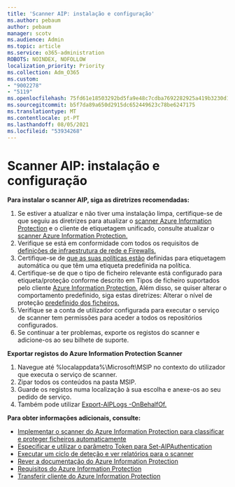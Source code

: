 ```yaml
---
title: 'Scanner AIP: instalação e configuração'
ms.author: pebaum
author: pebaum
manager: scotv
ms.audience: Admin
ms.topic: article
ms.service: o365-administration
ROBOTS: NOINDEX, NOFOLLOW
localization_priority: Priority
ms.collection: Adm_O365
ms.custom:
- "9002278"
- "5119"
ms.openlocfilehash: 75fd61e18503292bd5fa9e48c7cdba7692282925a419b3230d17448eab928ba0
ms.sourcegitcommit: b5f7da89a650d2915dc652449623c78be6247175
ms.translationtype: MT
ms.contentlocale: pt-PT
ms.lasthandoff: 08/05/2021
ms.locfileid: "53934268"
---
```

# <a name="aip-scanner-installation-and-configuration"></a>Scanner AIP: instalação e configuração

**Para instalar o scanner AIP, siga as diretrizes recomendadas:**

1. Se estiver a atualizar e não tiver uma instalação limpa, certifique-se de que seguiu as diretrizes para atualizar o [scanner Azure Information Protection](https://docs.microsoft.com/azure/information-protection/rms-client/client-admin-guide#upgrading-the-azure-information-protection-scanner) e o cliente de etiquetagem unificado, consulte atualizar o [scanner Azure Information Protection.](https://docs.microsoft.com/azure/information-protection/rms-client/clientv2-admin-guide#upgrading-the-azure-information-protection-scanner)
2. Verifique se está em conformidade com todos os requisitos de [definições de infraestrutura de rede e Firewalls.](https://docs.microsoft.com/azure/information-protection/requirements#firewalls-and-network-infrastructure)
3. Certifique-se de [que as suas políticas estão](https://docs.microsoft.com/azure/information-protection/configure-policy) definidas para etiquetagem automática ou que têm uma etiqueta predefinida na política.
4. Certifique-se de que o tipo de ficheiro relevante está configurado para etiqueta/proteção conforme descrito em Tipos de ficheiro suportados pelo cliente [Azure Information Protection.](https://docs.microsoft.com/azure/information-protection/rms-client/client-admin-guide-file-types#supported-file-types-for-classification-and-protection) Além disso, se quiser alterar o comportamento predefinido, siga estas diretrizes: Alterar o nível de proteção [predefinido dos ficheiros.](https://docs.microsoft.com/azure/information-protection/rms-client/client-admin-guide-file-types#changing-the-default-protection-level-of-files)
5. Verifique se a conta de utilizador configurada para executar o serviço de scanner tem permissões para aceder a todos os repositórios configurados.
6. Se continuar a ter problemas, exporte os registos do scanner e adicione-os ao seu bilhete de suporte.

**Exportar registos do Azure Information Protection Scanner**

1. Navegue até %localappdata%\Microsoft\MSIP no contexto do utilizador que executa o serviço de scanner.
2. Zipar todos os conteúdos na pasta MSIP.
3. Guarde os registos numa localização à sua escolha e anexe-os ao seu pedido de serviço.
4. Também pode utilizar [Export-AIPLogs -OnBehalfOf.](https://docs.microsoft.com/powershell/module/azureinformationprotection/export-aiplogs?view=azureipps)

**Para obter informações adicionais, consulte:**
- [Implementar o scanner do Azure Information Protection para classificar e proteger ficheiros automaticamente](https://docs.microsoft.com/azure/information-protection/deploy-aip-scanner)
- [Especificar e utilizar o parâmetro Token para Set-AIPAuthentication](https://docs.microsoft.com/azure/information-protection/rms-client/client-admin-guide-powershell#specify-and-use-the-token-parameter-for-set-aipauthentication)
- [Executar um ciclo de deteção e ver relatórios para o scanner](https://docs.microsoft.com/azure/information-protection/deploy-aip-scanner#run-a-discovery-cycle-and-view-reports-for-the-scanner)
- [Rever a documentação do Azure Information Protection](https://docs.microsoft.com/azure/information-protection/what-is-information-protection)
- [Requisitos do Azure Information Protection](https://docs.microsoft.com/azure/information-protection/get-started/requirements)
- [Transferir cliente do Azure Information Protection](https://www.microsoft.com/download/details.aspx?id=53018)
